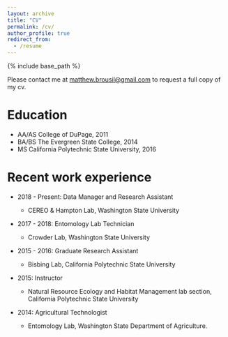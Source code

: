 ```yaml
---
layout: archive
title: "CV"
permalink: /cv/
author_profile: true
redirect_from:
  - /resume
---
```


{% include base_path %}

Please contact me at matthew.brousil@gmail.com to request a full copy of my cv.


Education
======
* AA/AS College of DuPage, 2011
* BA/BS The Evergreen State College, 2014
* MS California Polytechnic State University, 2016

Recent work experience
======
* 2018 - Present: Data Manager and Research Assistant
  * CEREO & Hampton Lab, Washington State University

* 2017 - 2018: Entomology Lab Technician
  * Crowder Lab, Washington State University

* 2015 - 2016: Graduate Research Assistant
  * Bisbing Lab, California Polytechnic State University

* 2015: Instructor
  * Natural Resource Ecology and Habitat Management lab section, California Polytechnic State University

* 2014: Agricultural Technologist
  * Entomology Lab, Washington State Department of Agriculture.
